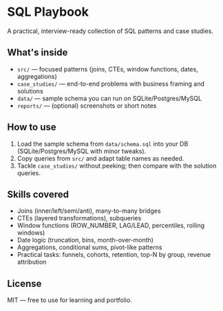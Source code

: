 # SQL Playbook 

A practical, interview-ready collection of SQL patterns and case studies.

## What's inside
- `src/` — focused patterns (joins, CTEs, window functions, dates, aggregations)
- `case_studies/` — end-to-end problems with business framing and solutions
- `data/` — sample schema you can run on SQLite/Postgres/MySQL
- `reports/` — (optional) screenshots or short notes

## How to use
1) Load the sample schema from `data/schema.sql` into your DB (SQLite/Postgres/MySQL with minor tweaks).
2) Copy queries from `src/` and adapt table names as needed.
3) Tackle `case_studies/` without peeking; then compare with the solution queries.

## Skills covered
- Joins (inner/left/semi/anti), many-to-many bridges
- CTEs (layered transformations), subqueries
- Window functions (ROW_NUMBER, LAG/LEAD, percentiles, rolling windows)
- Date logic (truncation, bins, month-over-month)
- Aggregations, conditional sums, pivot-like patterns
- Practical tasks: funnels, cohorts, retention, top-N by group, revenue attribution

## License
MIT — free to use for learning and portfolio.

